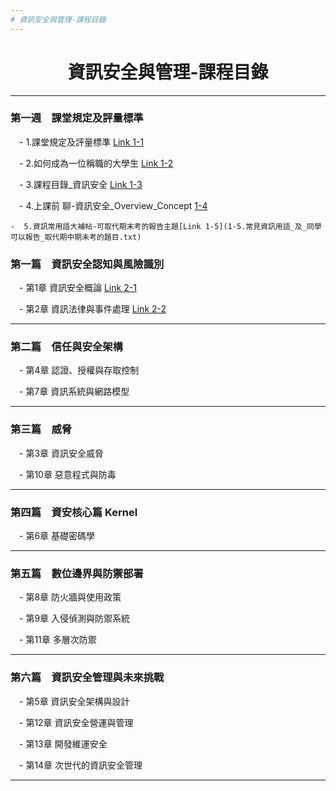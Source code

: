 ```yaml
---
# 資訊安全與管理-課程目錄
---
```

<div align="center">
	<h1>資訊安全與管理-課程目錄</h1>
</div>

---

### 第一週　課堂規定及評量標準

&emsp;-  1.課堂規定及評量標準   [Link 1-1](1-1.課堂規定及評量標準.pptx)

&emsp;-  2.如何成為一位稱職的大學生   [Link 1-2](1-2.如何成為一位稱職的大學生.pptx)

&emsp;-  3.課程目錄_資訊安全   [Link 1-3](1-3.課程目錄_資訊安全.ppt)

&emsp;-  4.上課前 聊-資訊安全_Overview_Concept   [1-4](1-4.上課前聊-資訊安全_Overview_Concept.ppt)

    -  5.資訊常用語大補帖-可取代期末考的報告主題[Link 1-5](1-5.常見資訊用語_及_同學可以報告_取代期中期未考的題目.txt)

### 第一篇　資訊安全認知與風險識別

&emsp;- 第1章 資訊安全概論   [Link 2-1](CH01資訊安全概論.pptx)

&emsp;- 第2章 資訊法律與事件處理   [Link 2-2](CH02資訊法律與事件處理.pptx)

---

### 第二篇　信任與安全架構

&emsp;- 第4章 認證、授權與存取控制

&emsp;- 第7章 資訊系統與網路模型

---

### 第三篇　威脅

&emsp;- 第3章 資訊安全威脅

&emsp;- 第10章 惡意程式與防毒

---

### 第四篇　資安核心篇 Kernel

&emsp;- 第6章 基礎密碼學

---

### 第五篇　數位邊界與防禦部署

&emsp;- 第8章 防火牆與使用政策

&emsp;- 第9章 入侵偵測與防禦系統

&emsp;- 第11章 多層次防禦

---

### 第六篇　資訊安全管理與未來挑戰

&emsp;- 第5章 資訊安全架構與設計

&emsp;- 第12章 資訊安全營運與管理

&emsp;- 第13章 開發維運安全

&emsp;- 第14章 次世代的資訊安全管理

---
